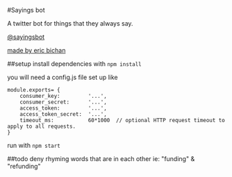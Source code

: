 #Sayings bot

A twitter bot for things that they always say.

[@sayingsbot][twitterlink]

[made by eric bichan][website]

##setup
install dependencies with `npm install`

you will need a config.js file set up like 

```
module.exports= {
	consumer_key:         '...',
	consumer_secret:      '...',
	access_token:         '...',
	access_token_secret:  '...',
	timeout_ms:           60*1000  // optional HTTP request timeout to apply to all requests.
}
```

run with `npm start`


[twitterlink]: https://twitter.com/sayingsbot
[website]: http://ericbichan.com/


##todo
deny rhyming words that are in each other ie: "funding" & "refunding"